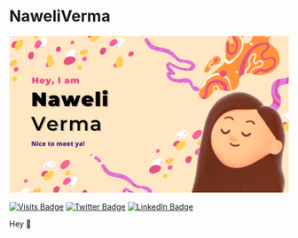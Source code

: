 # NaweliVerma


[![Naweli's GitHub Banner](./assets/GitHubHeader.png)](https://naweli777.github.io/masterportfolio/)

[![Visits Badge](https://badges.pufler.dev/visits/NaweliVerma/NaweliVerma)](https://naweli777.github.io/masterportfolio/)
[![Twitter Badge](https://img.shields.io/badge/Twitter-Profile-informational?style=flat&logo=twitter&logoColor=white&color=1CA2F1)](https://twitter.com/naweli_verma)
[![LinkedIn Badge](https://img.shields.io/badge/LinkedIn-Profile-informational?style=flat&logo=linkedin&logoColor=white&color=0D76A8)](https://www.linkedin.com/in/naweli-verma-2a0374176/)


Hey :angel:
